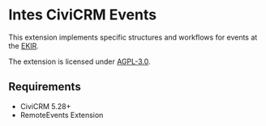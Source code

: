 # Intes CiviCRM Events

This extension implements specific structures and workflows for events at the [EKIR](https://www2.ekir.de).

The extension is licensed under [AGPL-3.0](LICENSE.txt).

## Requirements

* CiviCRM 5.28+
* RemoteEvents Extension
